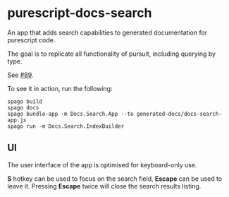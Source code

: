 # purescript-docs-search

An app that adds search capabilities to generated documentation for purescript code.

The goal is to replicate all functionality of pursuit, including querying by type.

See [#89](https://github.com/spacchetti/spago/issues/89).

To see it in action, run the following:

```
spago build
spago docs
spago bundle-app -m Docs.Search.App --to generated-docs/docs-search-app.js
spago run -m Docs.Search.IndexBuilder
```

## UI

The user interface of the app is optimised for keyboard-only use.

**S** hotkey can be used to focus on the search field, **Escape** can be used to leave it. Pressing **Escape** twice will close the search results listing.

